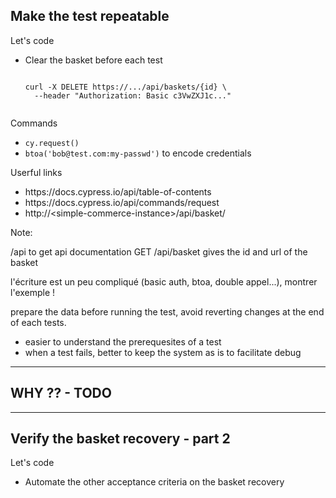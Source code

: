

## Make the test repeatable
<!-- .element: data-tags="practice" class="text-size-heading-3" -->

<div class="exercice">
  <p>Let's code
  <ul>
    <li>Clear the basket before each test
    <pre><code class="sh">
curl -X DELETE https://.../api/baskets/{id} \
  --header "Authorization: Basic c3VwZXJ1c..."
    </code></pre>
  </ul>
  <p>Commands
  <ul class="small">
    <li><code>cy.request()</code>
    <li><code>btoa('bob@test.com:my-passwd')</code> to encode credentials
  </ul>
  <p>Userful links
  <ul style="small">
    <li>https://docs.cypress.io/api/table-of-contents
    <li>https://docs.cypress.io/api/commands/request
    <li>http://&lt;simple-commerce-instance&gt;/api/basket/
  </ul>
</div>


Note:

/api to get api documentation 
GET /api/basket gives the id and url of the basket

l'écriture est un peu compliqué (basic auth, btoa, double appel...), montrer l'exemple !

prepare the data before running the test, avoid reverting changes at the end of each tests.
- easier to understand the prerequesites of a test
- when a test fails, better to keep the system as is to facilitate debug


---

## WHY ?? - TODO

---

## Verify the basket recovery - part&nbsp;2
<!-- .element: data-tags="practice, optional" class="text-size-heading-3" -->

<div class="exercice">
  <p class="">Let's code
  <ul>
    <li>Automate the other acceptance criteria on the basket recovery
  </ul>
</div>

